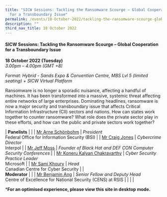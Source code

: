 ```yaml
---
title: "SICW Sessions: Tackling the Ransomware Scourge ​​– Global Cooperation
  for a Transboundary Issue"
permalink: /events/18-October-2022/tackling-the-ransomware-scourge-global-cooperation/
description: ""
third_nav_title: 18 October 2022
---
```

#### **SICW Sessions: Tackling the Ransomware Scourge – Global Cooperation for a Transboundary Issue**


**18 October 2022 (Tuesday)**  
*3.00pm – 4.00pm (GMT +8)*

*Format: Hybrid - Sands Expo & Convention Centre, MBS Lvl 5 (limited seating) + SICW Virtual Platform*

Ransomware is no longer a sporadic nuisance, affecting a handful of machines. It has been transformed into a massive, systemic threat affecting entire networks of large enterprises. Dominating headlines, ransomware is now a major security and transboundary issue that affects Critical Information Infrastructure (CII) sectors and nations. How can states work together to counter ransomware? What role does the private sector play in these efforts, and how can the public and private sectors work together?

| **Panelists**    |                                                              |
| [Mr Arne Schönbohm](/speaker-Arne-Schonbohm)  | *President*<br>Federal Office for Information Security (BSI)                 |
| [Mr Craig Jones](/speaker-Craig-Jones)  | *Cybercrime Director*<br>Interpol                 |
| [Mr Jeff Moss](/speaker-Jeff-Moss)  | *Founder of Black Hat and DEF CON Computer Security Conferences*              |
| [Mr Koneru Kalyan Chakravarthy](/speaker-Koneru-Kalyan-Chakravarthy)  | *Cyber Security Practice Leader*<br>Microsoft                |
| [Mr Sami Khoury](/speaker-Sami-Khoury)  | *Head*<br>Canadian Centre for Cyber Security                 |
| <br> **Moderator**          |                                                              |
| [Mr Benjamin Ang](/moderator-mr-benjamin-ang)  | *Senior Fellow and Deputy Head*<br>Centre of Excellence for National Security (CENS) at RSIS                 |
| | |

***For an optimised experience, please view this site in desktop mode.**